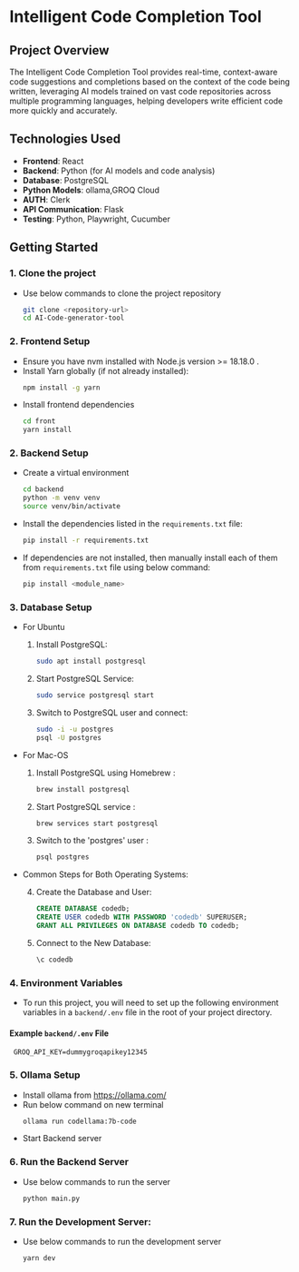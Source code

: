 # Intelligent Code Completion Tool

## Project Overview

The Intelligent Code Completion Tool provides real-time, context-aware code suggestions and completions based on the context of the code being written, leveraging AI models trained on vast code repositories across multiple programming languages, helping developers write efficient code more quickly and accurately.

## Technologies Used

- **Frontend**: React
- **Backend**: Python (for AI models and code analysis)
- **Database**: PostgreSQL
- **Python Models**: ollama,GROQ Cloud
- **AUTH**: Clerk
- **API Communication**: Flask
- **Testing**: Python, Playwright, Cucumber

## Getting Started

### 1. Clone the project
   - Use below commands to clone the project repository
      ```bash
      git clone <repository-url>
      cd AI-Code-generator-tool
      ```

### 2. Frontend Setup
   - Ensure you have nvm installed with Node.js version >= 18.18.0 .
   - Install Yarn globally (if not already installed):
      ```bash
      npm install -g yarn
      ```
   - Install frontend dependencies
      ```bash
      cd front
      yarn install
      ```

### 2. Backend Setup
   - Create a virtual environment
      ```bash
      cd backend
      python -m venv venv
      source venv/bin/activate
      ```
   -  Install the dependencies listed in the `requirements.txt` file:
      ```bash
      pip install -r requirements.txt
      ```
   - If dependencies are not installed, then manually install each of them from `requirements.txt` file using below command:
      ```bash
      pip install <module_name>
      ```
### 3. Database Setup
   - For Ubuntu
      1. Install PostgreSQL:
         ```bash
         sudo apt install postgresql
         ```
      2. Start PostgreSQL Service:
         ```bash
         sudo service postgresql start
         ```
      3. Switch to PostgreSQL user and connect:
         ```bash
         sudo -i -u postgres
         psql -U postgres
         ```

   - For Mac-OS
      1. Install PostgreSQL using Homebrew :
         ```bash
         brew install postgresql
         ```

      2. Start PostgreSQL service :
         ``` bash
         brew services start postgresql
         ```

      3. Switch to the 'postgres' user :
         ```bash
         psql postgres
         ```

   - Common Steps for Both Operating Systems:

      4. Create the Database and User:
         ```sql
         CREATE DATABASE codedb;
         CREATE USER codedb WITH PASSWORD 'codedb' SUPERUSER;
         GRANT ALL PRIVILEGES ON DATABASE codedb TO codedb;
         ```

      5. Connect to the New Database:
         ```bash
         \c codedb
         ```

### 4. Environment Variables
   - To run this project, you will need to set up the following environment variables in a `backend/.env` file in the root of your project directory.
   #### Example `backend/.env` File
   ```
    GROQ_API_KEY=dummygroqapikey12345
   ```
### 5. Ollama Setup
   - Install ollama from https://ollama.com/
   - Run below command on new terminal 
      ```bash
      ollama run codellama:7b-code
      ```
   - Start Backend server

### 6. Run the Backend Server
   - Use below commands to run the server
      ```bash
      python main.py
      ```

### 7. Run the Development Server:
   - Use below commands to run the development server
      ```bash
      yarn dev
      ```
